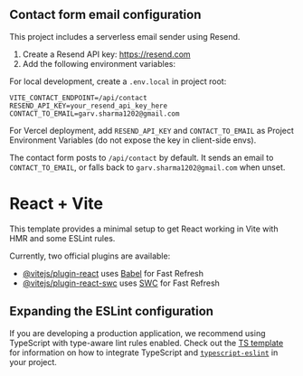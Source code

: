 ## Contact form email configuration

This project includes a serverless email sender using Resend.

1. Create a Resend API key: https://resend.com
2. Add the following environment variables:

For local development, create a `.env.local` in project root:

```
VITE_CONTACT_ENDPOINT=/api/contact
RESEND_API_KEY=your_resend_api_key_here
CONTACT_TO_EMAIL=garv.sharma1202@gmail.com
```

For Vercel deployment, add `RESEND_API_KEY` and `CONTACT_TO_EMAIL` as Project Environment Variables (do not expose the key in client-side envs).

The contact form posts to `/api/contact` by default. It sends an email to `CONTACT_TO_EMAIL`, or falls back to `garv.sharma1202@gmail.com` when unset.

# React + Vite

This template provides a minimal setup to get React working in Vite with HMR and some ESLint rules.

Currently, two official plugins are available:

- [@vitejs/plugin-react](https://github.com/vitejs/vite-plugin-react/blob/main/packages/plugin-react) uses [Babel](https://babeljs.io/) for Fast Refresh
- [@vitejs/plugin-react-swc](https://github.com/vitejs/vite-plugin-react/blob/main/packages/plugin-react-swc) uses [SWC](https://swc.rs/) for Fast Refresh

## Expanding the ESLint configuration

If you are developing a production application, we recommend using TypeScript with type-aware lint rules enabled. Check out the [TS template](https://github.com/vitejs/vite/tree/main/packages/create-vite/template-react-ts) for information on how to integrate TypeScript and [`typescript-eslint`](https://typescript-eslint.io) in your project.
